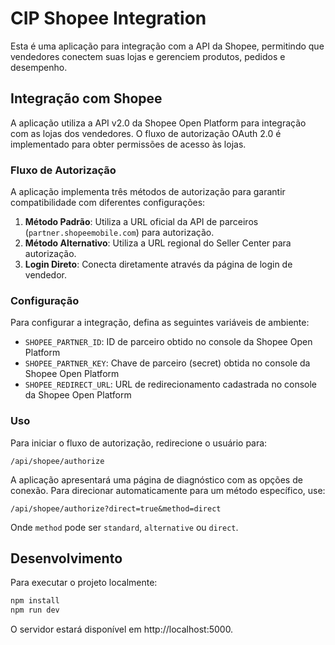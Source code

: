 
# CIP Shopee Integration

Esta é uma aplicação para integração com a API da Shopee, permitindo que vendedores conectem suas lojas e gerenciem produtos, pedidos e desempenho.

## Integração com Shopee

A aplicação utiliza a API v2.0 da Shopee Open Platform para integração com as lojas dos vendedores. O fluxo de autorização OAuth 2.0 é implementado para obter permissões de acesso às lojas.

### Fluxo de Autorização

A aplicação implementa três métodos de autorização para garantir compatibilidade com diferentes configurações:

1. **Método Padrão**: Utiliza a URL oficial da API de parceiros (`partner.shopeemobile.com`) para autorização.
2. **Método Alternativo**: Utiliza a URL regional do Seller Center para autorização.
3. **Login Direto**: Conecta diretamente através da página de login de vendedor.

### Configuração

Para configurar a integração, defina as seguintes variáveis de ambiente:

- `SHOPEE_PARTNER_ID`: ID de parceiro obtido no console da Shopee Open Platform
- `SHOPEE_PARTNER_KEY`: Chave de parceiro (secret) obtida no console da Shopee Open Platform
- `SHOPEE_REDIRECT_URL`: URL de redirecionamento cadastrada no console da Shopee Open Platform

### Uso

Para iniciar o fluxo de autorização, redirecione o usuário para:

```
/api/shopee/authorize
```

A aplicação apresentará uma página de diagnóstico com as opções de conexão. Para direcionar automaticamente para um método específico, use:

```
/api/shopee/authorize?direct=true&method=direct
```

Onde `method` pode ser `standard`, `alternative` ou `direct`.

## Desenvolvimento

Para executar o projeto localmente:

```bash
npm install
npm run dev
```

O servidor estará disponível em http://localhost:5000.

